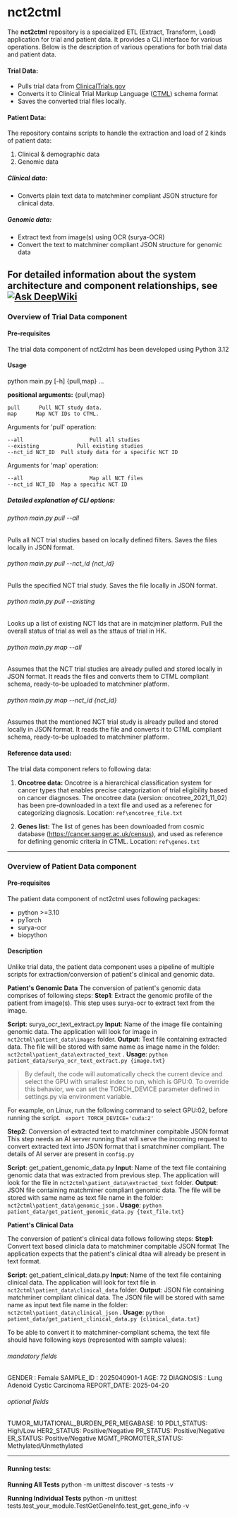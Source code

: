 # nct2ctml

The **nct2ctml** repository is a specialized ETL (Extract, Transform, Load) application for trial and patient data. It provides a CLI interface for various operations. Below is the description of various operations for both trial data and patient data.

#### Trial Data:
- Pulls trial data from [ClinicalTrials.gov](https://clinicaltrials.gov/data-api/api#extapi "ClinicalTrials.gov")
- Converts it to Clinical Trial Markup Language ([CTML](https://matchminer.gitbook.io/matchminer/deployment/ctml-and-trial-curation "CTML")) schema format
- Saves the converted trial files locally.

#### Patient Data:

The repository contains scripts to handle the extraction and load of 2 kinds of patient data:
1. Clinical & demographic data
2. Genomic data

#####  Clinical data:
 - Converts plain text data to matchminer compliant JSON structure for clinical data.

#####  Genomic data:
 - Extract text from image(s) using OCR (surya-OCR)
 - Convert the text to matchminer compliant JSON structure for genomic data

For detailed information about the system architecture and component relationships, see
[![Ask DeepWiki](https://deepwiki.com/badge.svg)](https://deepwiki.com/sumedhasaxena/nct2ctml)
------------
### Overview of Trial Data component

#### Pre-requisites
The trial data component of nct2ctml has been developed using Python 3.12

#### Usage

python main.py [-h] {pull,map} ...

**positional arguments:**
  {pull,map}
  
    pull      Pull NCT study data.
    map      Map NCT IDs to CTML.

Arguments for 'pull' operation:

    --all                     Pull all studies
    --existing            Pull existing studies
    --nct_id NCT_ID  Pull study data for a specific NCT ID

Arguments for 'map' operation:

    --all                     Map all NCT files
    --nct_id NCT_ID  Map a specific NCT ID

##### Detailed explanation of CLI options:
###### python main.py pull --all
Pulls all NCT trial studies based on locally defined filters. Saves the files locally in JSON format.

###### python main.py pull --nct_id {nct_id}
Pulls the specified NCT trial study. Saves the file locally in JSON format.

###### python main.py pull --existing
Looks up a list of existing NCT Ids that are in matcjminer platform. Pull the overall status of trial as well as the sttaus of trial in HK.

###### python main.py map --all
Assumes that the NCT trial studies are already pulled and stored locally in JSON format. It reads the files and converts them to CTML compliant schema, ready-to-be uploaded to matchminer platform.

###### python main.py map --nct_id {nct_id}

Assumes that the mentioned NCT trial study is already pulled and stored locally in JSON format. It reads the file and converts it to CTML compliant schema, ready-to-be uploaded to matchminer platform.

#### Reference data used:

The trial data component refers to following data:
1.  **Oncotree data:**
 Oncotree is a hierarchical classification system for cancer types that enables precise categorization of trial eligibility based on cancer diagnoses.
 The oncotree data (version: oncotree_2021_11_02) has been pre-downloaded in a text file and used as a referenec for categorizing diagnosis. Location: `ref\oncotree_file.txt`

2. **Genes list:**
The list of genes has been downloaded from cosmic database (https://cancer.sanger.ac.uk/census), and used as reference for defining genomic criteria in CTML. Location: `ref\genes.txt`

------------


### Overview of Patient Data component

#### Pre-requisites
The patient data component of nct2ctml uses following packages:
- python >=3.10
- pyTorch
- surya-ocr
- biopython

#### Description

Unlike trial data, the patient data component uses a pipeline of multiple scripts for extraction/conversion of patient's clinical and genomic data.

**Patient's Genomic Data**
The conversion of patient's genomic data comprises of following steps:
 **Step1**: Extract the genomic profile of the patient from image(s).
This step uses surya-ocr to extract text from the image.

**Script**: surya_ocr_text_extract.py
**Input**: Name of the image file containing genomic data. The application will look for image in `nct2ctml\patient_data\images` folder.
**Output**: Text file containing extracted data. The file will be stored with same name as image name in the folder: `nct2ctml\patient_data\extracted_text` .
**Usage**:
`python patient_data/surya_ocr_text_extract.py {image.txt}`

>  By default, the code will automatically check the current device and select the GPU with smallest index to run, which is GPU:0. To override this behavior, we can set the TORCH_DEVICE parameter defined in settings.py via environment variable.
> 
For example, on Linux, run the following command to select GPU:02, before running the script.
   ` export TORCH_DEVICE='cuda:2'`


**Step2**: Conversion of extracted text to matchminer compitable JSON format
This step needs an AI server running that will serve the incoming request to convert extracted text into JSON format that i smatchminer compliant.
The details of AI server are present in `config.py`

**Script**: get_patient_genomic_data.py
**Input**: Name of the text file containing genomic data that was extracted from previous step. The application will look for the file in `nct2ctml\patient_data\extracted_text` folder.
**Output**: JSON file containing matchminer compliant genomic data. The file will be stored with same name as text file name in the folder: `nct2ctml\patient_data\genomic_json` .
**Usage**:
`python patient_data/get_patient_genomic_data.py {text_file.txt}`

**Patient's Clinical Data**

The conversion of patient's clinical data follows following steps:
**Step1**: Convert text based clinicla data to matchminer compitable JSON format
The application expects that the patient's clinical dtaa will already be present in text format. 

**Script**: get_patient_clinical_data.py
**Input**: Name of the text file containing clinical data. The application will look for text file in `nct2ctml\patient_data\clinical_data` folder.
**Output**: JSON file containing matchminer compliant clinical data. The JSON file will be stored with same name as input text file name in the folder: `nct2ctml\patient_data\clinical_json` .
**Usage**:
`python patient_data/get_patient_clinical_data.py {clinical_data.txt}`

To be able to convert it to matchminer-compliant schema, the text file should have following keys (represented with sample values):

###### mandatory fields
GENDER : Female
SAMPLE_ID : 2025040901-1
AGE: 72
DIAGNOSIS : Lung Adenoid Cystic Carcinoma
REPORT_DATE: 2025-04-20

###### optional fields
TUMOR_MUTATIONAL_BURDEN_PER_MEGABASE: 10
PDL1_STATUS: High/Low
HER2_STATUS: Positive/Negative
PR_STATUS: Positive/Negative
ER_STATUS: Positive/Negative
MGMT_PROMOTER_STATUS: Methylated/Unmethylated

------------

#### Running tests:

**Running All Tests**
python -m unittest discover -s tests -v

**Running Individual Tests**
python -m unittest tests.test_your_module.TestGetGeneInfo.test_get_gene_info -v